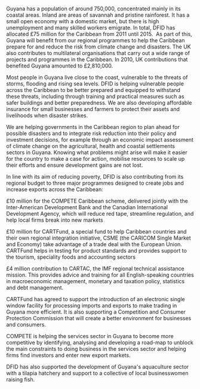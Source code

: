 Guyana has a population of around 750,000, concentrated mainly in its coastal areas. Inland are areas of savannah and pristine rainforest. It has a small open economy with a domestic market, but there is high unemployment and many skilled workers emigrate.  In total, DFID has allocated £75 million for the Caribbean from 2011 until 2015.  As part of this, Guyana will benefit from our regional programmes to help the Caribbean prepare for and reduce the risk from climate change and disasters.  The UK also contributes to multilateral organisations that carry out a wide range of projects and programmes in the Caribbean. In 2010, UK contributions that benefited Guyana amounted to £2,810,000.

Most people in Guyana live close to the coast, vulnerable to the threats of storms, flooding and rising sea levels. DFID is helping vulnerable people across the Caribbean to be better prepared and equipped to withstand these threats, including through training and practical measures such as safer buildings and better preparedness. We are also developing affordable insurance for small businesses and farmers to protect their assets and livelihoods when disaster strikes.

We are helping governments in the Caribbean region to plan ahead for possible disasters and to integrate risk reduction into their policy and investment decisions, for example through an economic impact assessment of climate change on the agricultural, health and coastal settlements sectors in Guyana. Knowing what problems might arise will make it easier for the country to make a case for action, mobilise resources to scale up their efforts and ensure development gains are not lost. 

In line with its aim of reducing poverty, DFID is also contributing from its regional budget to three major programmes designed to create jobs and increase exports across the Caribbean:

£10 million for the COMPETE Caribbean scheme, delivered jointly with the Inter-American Development Bank and the Canadian International Development Agency, which will reduce red tape, streamline regulation, and help local firms break into new markets

£10 million for CARTFund, a special fund to help Caribbean countries and their own regional integration initiative, CSME (the CARICOM Single Market and Economy) take advantage of a trade deal with the European Union.  CARTFund helps in testing for product standards and provides support to the tourism, speciality foods and accounting sectors

£4 million contribution to CARTAC, the IMF regional technical assistance mission. This provides advice and training for all English-speaking countries in macroeconomic management, monetary and taxation policy, statistics and debt management.

CARTFund has agreed to support the introduction of an electronic single window facility for processing imports and exports to make trading in Guyana more efficient. It is also supporting a Competition and Consumer Protection Commission that will create a better environment for businesses and consumers.

COMPETE is helping the services sector in Guyana to become more competitive by identifying, analysing and developing a road-map to unblock the main constraints to doing business in the services sector and helping firms find investors and enter new export markets.

DFID has also supported the development of Guyana's aquaculture sector with a tilapia hatchery and support to a collective of local businesswomen raising fish.